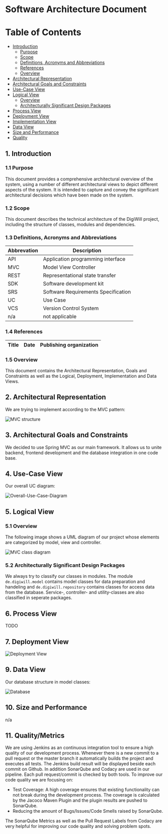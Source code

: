 # Software Architecture Document

# Table of Contents
- [Introduction](#1-introduction)
    - [Purpose](#11-purpose)
    - [Scope](#12-scope)
    - [Definitions, Acronyms and Abbreviations](#13-definitions-acronyms-and-abbreviations)
    - [References](#14-references)
    - [Overview](#15-overview)
- [Architectural Representation](#2-architectural-representation)
- [Architectural Goals and Constraints](#3-architectural-goals-and-constraints)
- [Use-Case View](#4-use-case-view)
- [Logical View](#5-logical-view)
    - [Overview](#51-overview)
    - [Architecturally Significant Design Packages](#52-architecturally-significant-design-packages)
- [Process View](#6-process-view)
- [Deployment View](#7-deployment-view)
- [Implementation View](#8-implementation-view)
- [Data View](#9-data-view)
- [Size and Performance](#10-size-and-performance)
- [Quality](#11-quality)

## 1. Introduction

### 1.1 Purpose
This document provides a comprehensive architectural overview of the system, using a number of different architectural views to depict different aspects of the system. It is intended to capture and convey the significant architectural decisions which have been made on the system.

### 1.2 Scope
This document describes the technical architecture of the DigiWill project, including the structure of classes, modules and dependencies.

### 1.3 Definitions, Acronyms and Abbreviations

| Abbrevation | Description                            |
| ----------- | -------------------------------------- |
| API         | Application programming interface      |
| MVC         | Model View Controller                  |
| REST        | Representational state transfer        |
| SDK         | Software development kit               |
| SRS         | Software Requirements Specification    |
| UC          | Use Case                               |
| VCS         | Version Control System                 |
| n/a         | not applicable                         |

### 1.4 References

| Title                                                              | Date       | Publishing organization   |
| -------------------------------------------------------------------|:----------:| ------------------------- |

### 1.5 Overview
This document contains the Architectural Representation, Goals and Constraints as well
as the Logical, Deployment, Implementation and Data Views.

## 2. Architectural Representation
We are trying to implement according to the MVC pattern:

![MVC structure](../SAD/mvc_structure.png)

## 3. Architectural Goals and Constraints
We decided to use Spring MVC as our main framework. It allows us to unite backend, frontend development and the database integration in one code base.

## 4. Use-Case View
Our overall UC diagram:

![Overall-Use-Case-Diagram](../SRS/UC_Diagram.png)

## 5. Logical View

### 5.1 Overview
The following image shows a UML diagram of our project whose elements are categorized by model, view and controller.

![MVC class diagram](../SAD/mvc_class_diagram.png)

### 5.2 Architecturally Significant Design Packages
We always try to classify our classes in modules. The module `de.digiwill.model` contains model classes for data preparation and handeling and `de.digiwill.repository` contains classes for access data from the database. Service-, controller- and utility-classes are also classified in seperate packages.

## 6. Process View
TODO

## 7. Deployment View

![Deployment View](./deployment_view.png)

## 9. Data View
Our database structure in model classes:

![Database](../db_schema.png)

## 10. Size and Performance
n/a

## 11. Quality/Metrics
We are using Jenkins as an continuous integration tool to ensure a high quality of our development process. Whenever there is a new commit to a pull request or the master branch it automatically builds the project and executes all tests. The Jenkins build result will be displayed beside each commit on Github.
In addition SonarQube and Codacy are used in our pipeline. Each pull request/commit is checked by both tools. To improve our code quality we are focusing on: 
* Test Coverage: A high coverage ensures that existing functionality can not break during the development process. The coverage is calculated by the Jacoco Maven Plugin and the plugin results are pushed to SonarQube.
* Reducing the amount of Bugs/Issues/Code Smells raised by SonarQube.

The SonarQube Metrics as well as the Pull Request Labels from Codacy are very helpful for improving our code quality and solving problem spots.